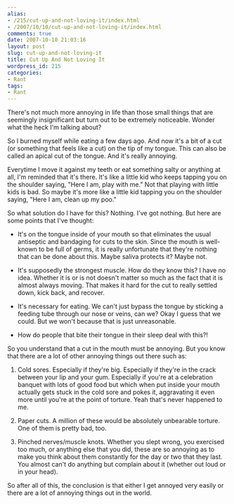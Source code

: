 ```yaml
---
alias:
- /215/cut-up-and-not-loving-it/index.html
- /2007/10/10/cut-up-and-not-loving-it/index.html
comments: true
date: 2007-10-10 21:03:16
layout: post
slug: cut-up-and-not-loving-it
title: Cut Up And Not Loving It
wordpress_id: 215
categories:
- Rant
tags:
- Rant
---
```


There's not much more annoying in life than those small things that are seemingly insignificant but turn out to be extremely noticeable.  Wonder what the heck I'm talking about?

So I burned myself while eating a few days ago.  And now it's a bit of a cut (or something that feels like a cut) on the tip of my tongue.  This can also be called an apical cut of the tongue.  And it's really annoying.  

Everytime I move it against my teeth or eat something salty or anything at all, I'm reminded that it's there.  It's like a little kid who keeps tapping you on the shoulder saying, "Here I am, play with me."  Not that playing with little kids is bad.  So maybe it's more like a little kid tapping you on the shoulder saying, "Here I am, clean up my poo."

So what solution do I have for this?  Nothing.  I've got nothing.  But here are some points that I've thought:





  * It's on the tongue inside of your mouth so that eliminates the usual antiseptic and bandaging for cuts to the skin.  Since the mouth is well-known to be full of germs, it is really unfortunate that they're nothing that can be done about this.  Maybe saliva protects it?  Maybe not.


  * It's supposedly the strongest muscle.  How do they know this?  I have no idea.  Whether it is or is not doesn't matter so much as the fact that it is almost always moving.  That makes it hard for the cut to really settled down, kick back, and recover.


  * It's necessary for eating.  We can't just bypass the tongue by sticking a feeding tube through our nose or veins, can we?  Okay I guess that we could.  But we won't because that is just unreasonable.  


  * How do people that bite their tongue in their sleep deal with this?!



So you understand that a cut in the mouth must be annoying.  But you know that there are a lot of other annoying things out there such as:



  1. Cold sores.  Especially if they're big.  Especially if they're in the crack between your lip and your gum.  Especially if you're at a celebration banquet with lots of good food but which when put inside your mouth actually gets stuck in the cold sore and pokes it, aggravating it even more until you're at the point of torture.  Yeah that's never happened to me.


  2. Paper cuts.  A million of these would be absolutely unbearable torture.  One of them is pretty bad, too.


  3. Pinched nerves/muscle knots.  Whether you slept wrong, you exercised too much, or anything else that you did, these are so annoying as to make you think about them constantly for the day or two that they last.  You almost can't do anything but complain about it (whether out loud or in your head).



So after all of this, the conclusion is that either I get annoyed very easily or there are a lot of annoying things out in the world.
